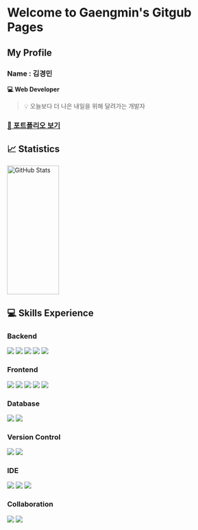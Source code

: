 # Welcome to Gaengmin's Gitgub Pages

## My Profile
### Name : 김경민
**💻 Web Developer** 

> 💡 오늘보다 더 나은 내일을 위해 달려가는 개발자
###  [📄 포트폴리오 보기](https://github.com/gaengmin/gaengmin/blob/main/portfolio.pdf)


## 📈 Statistics
<div align="Left">
  <img alt="GitHub Stats" src="https://github-readme-stats.vercel.app/api?username=gaengmin&show_icons=true&theme=holi" width="49%" height="300px"/>
<!--  <img alt="Top Languages" src="https://github-readme-stats.vercel.app/api/top-langs/?username=gaengmin&hide=c%23,powershell,Mathematica,Ruby,Objective-C,Objective-C%2b%2b,Cuda&title_color=61dafb&text_color=ffffff&icon_color=61dafb&bg_color=20232a&langs_count=8&layout=compact&border_color=61dafb&hide_border=true&size_weight=0.5&count_weight=0.5" width="40%"/>-->
</div>

## 💻 Skills Experience

### Backend
<p>
  <img src="https://img.shields.io/badge/java-007396?style=for-the-badge&logo=java&logoColor=white" />
  <img src="https://img.shields.io/badge/spring%20framework-6DB33F?style=for-the-badge&logo=spring&logoColor=white" />
  <img src="https://img.shields.io/badge/spring%20boot-6DB33F?style=for-the-badge&logo=spring-boot&logoColor=white" />
  <img src="https://img.shields.io/badge/mybatis-FF5733?style=for-the-badge&logo=&logoColor=white" />
  <img src="https://img.shields.io/badge/jpa-007396?style=for-the-badge&logo=&logoColor=white" />
</p>

### Frontend
<p>
  <img src="https://img.shields.io/badge/vue.js-4FC08D?style=for-the-badge&logo=vue.js&logoColor=white" />
  <img src="https://img.shields.io/badge/html5-E34F26?style=for-the-badge&logo=html5&logoColor=white" />
  <img src="https://img.shields.io/badge/css3-1572B6?style=for-the-badge&logo=css3&logoColor=white" />
  <img src="https://img.shields.io/badge/javascript-F7DF1E?style=for-the-badge&logo=javascript&logoColor=black" />
  <img src="https://img.shields.io/badge/thymeleaf-005F0F?style=for-the-badge&logo=thymeleaf&logoColor=white" />
</p>

### Database
<p>
  <img src="https://img.shields.io/badge/oracle-F80000?style=for-the-badge&logo=oracle&logoColor=white" />
  <img src="https://img.shields.io/badge/mysql-4479A1?style=for-the-badge&logo=mysql&logoColor=white" />
</p>

### Version Control
<p>
  <img src="https://img.shields.io/badge/git-F05032?style=for-the-badge&logo=git&logoColor=white" />
  <img src="https://img.shields.io/badge/github-181717?style=for-the-badge&logo=github&logoColor=white" />
</p>

### IDE
<p>
  <img src="https://img.shields.io/badge/intellij%20idea-000000?style=for-the-badge&logo=intellij-idea&logoColor=white" />
  <img src="https://img.shields.io/badge/eclipse-2C2255?style=for-the-badge&logo=eclipse&logoColor=white" />
  <img src="https://img.shields.io/badge/visual%20studio%20code-007ACC?style=for-the-badge&logo=visual-studio-code&logoColor=white" />
</p>

### Collaboration
<p>
  <img src="https://img.shields.io/badge/notion-000000?style=for-the-badge&logo=notion&logoColor=white" />
  <img src="https://img.shields.io/badge/figma-F24E1E?style=for-the-badge&logo=figma&logoColor=white" />
</p>
